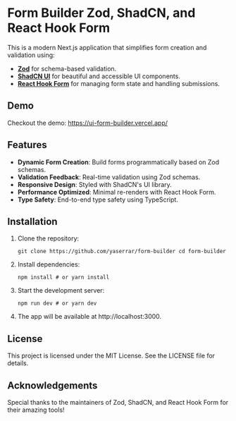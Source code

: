 # Form Builder Zod, ShadCN, and React Hook Form

This is a modern Next.js application that simplifies form creation and validation using:

- [**Zod**](https://zod.dev/) for schema-based validation.
- [**ShadCN UI**](https://shadcn.dev/) for beautiful and accessible UI components.
- [**React Hook Form**](https://react-hook-form.com/) for managing form state and handling submissions.

## Demo

Checkout the demo: https://ui-form-builder.vercel.app/

## Features

- **Dynamic Form Creation**: Build forms programmatically based on Zod schemas.
- **Validation Feedback**: Real-time validation using Zod schemas.
- **Responsive Design**: Styled with ShadCN's UI library.
- **Performance Optimized**: Minimal re-renders with React Hook Form.
- **Type Safety**: End-to-end type safety using TypeScript.

## Installation

1.  Clone the repository:

    `git clone https://github.com/yaserrar/form-builder cd form-builder`

2.  Install dependencies:

    `npm install # or yarn install`

3.  Start the development server:

    `npm run dev # or yarn dev`

4.  The app will be available at http://localhost:3000.

## License

This project is licensed under the MIT License. See the LICENSE file for details.

## Acknowledgements

Special thanks to the maintainers of Zod, ShadCN, and React Hook Form for their amazing tools!

